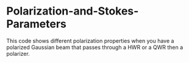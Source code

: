 # Polarization-and-Stokes-Parameters
This code shows different polarization properties when you have a polarized Gaussian beam that passes through a HWR or a QWR then a polarizer.
